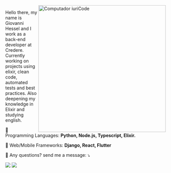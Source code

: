 <img src="https://raw.githubusercontent.com/MicaelliMedeiros/micaellimedeiros/master/image/computer-illustration.png" min-width="400px" max-width="400px" width="400px" align="right" alt="Computador iuriCode">

<p align="left"> 
  Hello there, my name is Giovanni Hessel and I work as a back-end developer at Credere. Currently working on projects using elixir, clean code, automated tests and best practices. Also deepening my knowledge in Elixir and studying english.
</p>

<p align="left">
  🦄 Programming Languages: <strong>Python, Node.js, Typescript, Elixir.</strong>
</p>

<p align="left">
  💼 Web/Mobile Frameworks: <strong>Django, React, Flutter</strong>
</p>

<p align="left">
  💌 Any questions? send me a message: ⤵️
</p>

<p align="left">
  <a href="https://www.linkedin.com/in/giovanni-garcia-hessel-137b1393/" alt="Linkedin">
  <img src="https://img.shields.io/badge/-Linkedin-0e76a8?style=flat-square&logo=Linkedin&logoColor=white&link=https://www.linkedin.com/in/giovanni-garcia-hessel-137b1393/" /></a>

  <a href="https://api.whatsapp.com/send?phone=5515988002099" alt="WhatsApp">
  <img src="https://img.shields.io/badge/-WhatsApp-25d366?style=flat-square&labelColor=25d366&logo=whatsapp&logoColor=white&link=https://api.whatsapp.com/send?phone=5515988002099"/></a>
</p>  
